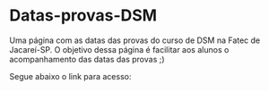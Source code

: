 # Datas-provas-DSM
 Uma página com as datas das provas do curso de DSM na Fatec de Jacareí-SP. 
O objetivo dessa página é facilitar aos alunos o acompanhamento das datas das provas ;)

Segue abaixo o link para acesso: 

```

```
